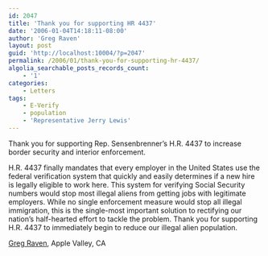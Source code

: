 ```yaml
---
id: 2047
title: 'Thank you for supporting HR 4437'
date: '2006-01-04T14:18:11-08:00'
author: 'Greg Raven'
layout: post
guid: 'http://localhost:10004/?p=2047'
permalink: /2006/01/thank-you-for-supporting-hr-4437/
algolia_searchable_posts_records_count:
    - '1'
categories:
    - Letters
tags:
    - E-Verify
    - population
    - 'Representative Jerry Lewis'
---
```


Thank you for supporting Rep. Sensenbrenner’s H.R. 4437 to increase border security and interior enforcement.

H.R. 4437 finally mandates that every employer in the United States use the federal verification system that quickly and easily determines if a new hire is legally eligible to work here. This system for verifying Social Security numbers would stop most illegal aliens from getting jobs with legitimate employers. While no single enforcement measure would stop all illegal immigration, this is the single-most important solution to rectifying our nation’s half-hearted effort to tackle the problem. Thank you for supporting H.R. 4437 to immediately begin to reduce our illegal alien population.

[Greg Raven](https://www.gregraven.org/), Apple Valley, CA